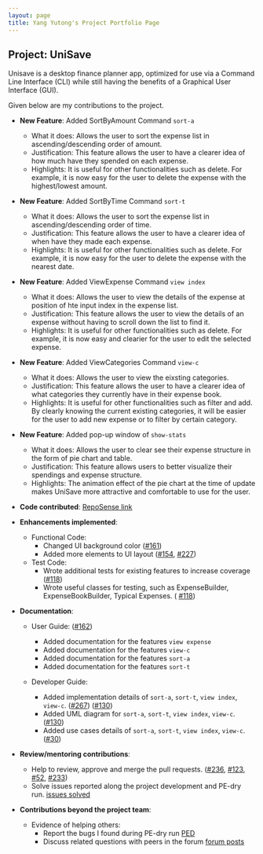 ```yaml
---
layout: page
title: Yang Yutong's Project Portfolio Page
---
```


## Project: UniSave


Unisave is a desktop finance planner app, optimized for use via a Command Line Interface (CLI) while still having
the benefits of a Graphical User Interface (GUI).

Given below are my contributions to the project.

* **New Feature**: Added SortByAmount Command `sort-a`
  * What it does: Allows the user to sort the expense list in ascending/descending order of amount.
  * Justification: This feature allows the user to have a clearer idea of how much have they spended on each expense.
  * Highlights: It is useful for other functionalities such as delete. For example, it is now easy for the user to delete the expense with the highest/lowest amount.

* **New Feature**: Added SortByTime Command `sort-t`
  * What it does: Allows the user to sort the expense list in ascending/descending order of time.
  * Justification: This feature allows the user to have a clearer idea of when have they made each expense.
  * Highlights: It is useful for other functionalities such as delete. For example, it is now easy for the user to delete the expense with the nearest date.

* **New Feature**: Added ViewExpense Command `view index`
  * What it does: Allows the user to view the details of the expense at position of hte input index in the expense list.
  * Justification: This feature allows the user to view the details of an expense without having to scroll down the list to find it.
  * Highlights: It is useful for other functionalities such as delete. For example, it is now easy and clearier for the user to edit the selected expense.

* **New Feature**: Added ViewCategories Command `view-c`
  * What it does: Allows the user to view the eixsting categories.
  * Justification: This feature allows the user to have a clearer idea of what categories they currently have in their expense book.
  * Highlights: It is useful for other functionalities such as filter and add.
  By clearly knowing the current existing categories, it will be easier for the user to add new expense or to filter by certain category.

* **New Feature**: Added pop-up window of `show-stats`
  * What it does: Allows the user to clear see their expense structure in the form of pie chart and table.
  * Justification: This feature allows users to better visualize their spendings and expense structure.
  * Highlights: The animation effect of the pie chart at the time of update makes UniSave more attractive and comfortable to use for the user.


* **Code contributed**: [RepoSense link](https://nus-cs2103-ay2021s1.github.io/tp-dashboard/#breakdown=true&search=&sort=groupTitle&sortWithin=title&since=2020-08-14&until=2020-11-09&timeframe=commit&mergegroup=&groupSelect=groupByRepos&checkedFileTypes=docs~functional-code~test-code~other&tabOpen=true&tabType=authorship&tabAuthor=yyutong&tabRepo=AY2021S1-CS2103T-W10-1%2Ftp%5Bmaster%5D&authorshipIsMergeGroup=false&authorshipFileTypes=docs~functional-code~test-code)

* **Enhancements implemented**:
    * Functional Code:
       * Changed UI background color ([\#161](https://github.com/AY2021S1-CS2103T-W10-1/tp/pull/161))
       * Added more elements to UI layout ([\#154](https://github.com/AY2021S1-CS2103T-W10-1/tp/pull/154),
       [\#227](https://github.com/AY2021S1-CS2103T-W10-1/tp/pull/227))
    * Test Code:
       * Wrote additional tests for existing features to increase coverage ([\#118](https://github.com/AY2021S1-CS2103T-W10-1/tp/pull/118))
       * Wrote useful classes for testing, such as ExpenseBuilder, ExpenseBookBuilder, Typical Expenses. ( [\#118](https://github.com/AY2021S1-CS2103T-W10-1/tp/pull/118))

* **Documentation**:
   * User Guide: ([\#162](https://github.com/AY2021S1-CS2103T-W10-1/tp/pull/162))
      * Added documentation for the features `view expense`
      * Added documentation for the features `view-c`
      * Added documentation for the features `sort-a`
      * Added documentation for the features `sort-t`

   * Developer Guide:
      * Added implementation details of `sort-a`, `sort-t`, `view index`, `view-c`. ([\#267](https://github.com/AY2021S1-CS2103T-W10-1/tp/pull/267)) ([\#130](https://github.com/AY2021S1-CS2103T-W10-1/tp/pull/130))
      * Added UML diagram for `sort-a`, `sort-t`, `view index`, `view-c`. ([\#130](https://github.com/AY2021S1-CS2103T-W10-1/tp/pull/130))
      * Added use cases details of `sort-a`, `sort-t`, `view index`, `view-c`. ([\#30](https://github.com/AY2021S1-CS2103T-W10-1/tp/pull/30))

* **Review/mentoring contributions**:
   * Help to review, approve and merge the pull requests. ([\#236](https://github.com/AY2021S1-CS2103T-W10-1/tp/pull/30), [\#123](https://github.com/AY2021S1-CS2103T-W10-1/tp/pull/123), [\#52](https://github.com/AY2021S1-CS2103T-W10-1/tp/pull/52), [\#233](https://github.com/AY2021S1-CS2103T-W10-1/tp/pull/233))
   * Solve issues reported along the project development and PE-dry run. [issues solved](https://github.com/AY2021S1-CS2103T-W10-1/tp/issues?q=is%3Aissue+is%3Aclosed+assignee%3Ayyutong)

* **Contributions beyond the project team**:
   * Evidence of helping others:
       * Report the bugs I found during PE-dry run [PED](https://github.com/yyutong/ped/issues)
       * Discuss related questions with peers in the forum [forum posts](https://nus-cs2103-ay2021s1.github.io/dashboards/contents/forum-activities.html#58-yang-tong-yyutong-7-posts)
